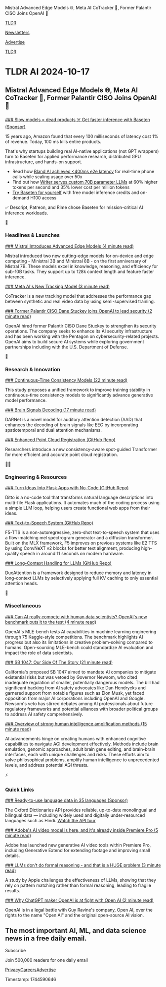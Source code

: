 Mistral Advanced Edge Models 🌐, Meta AI CoTracker 🤖, Former Palantir CISO Joins OpenAI 🤝

[TLDR](/)

[Newsletters](/newsletters)

[Advertise](https://advertise.tldr.tech/)

[TLDR](/)

# TLDR AI 2024-10-17

## Mistral Advanced Edge Models 🌐, Meta AI CoTracker 🤖, Former Palantir CISO Joins OpenAI 🤝

### 

[### Slow models = dead products ☠️ Get faster inference with Baseten (Sponsor)](https://www.baseten.co/?utm_source=newsletter_tldr_ai&amp;utm_medium=sponsored&amp;utm_campaign=2024_10_17_tldr_ai)

15 years ago, Amazon found that every 100 milliseconds of latency cost 1% of revenue. Today, 100 ms kills entire products.

That's why startups building real AI-native applications (not GPT wrappers) turn to Baseten for applied performance research, distributed GPU infrastructure, and hands-on support.

* Read how [Bland AI achieved <400ms e2e latency](https://www.baseten.co/customers/blandai/?utm_source=newsletter_tldr_ai&utm_medium=sponsored&utm_campaign=2024_10_17_tldr_a) for real-time phone calls while scaling usage over 50x
* Find out how [Writer serves custom 70B parameter LLMs](https://www.baseten.co/customers/writer/?utm_source=newsletter_tldr_ai&utm_medium=sponsored&utm_campaign=2024_10_17_tldr_a) at 60% higher tokens per second and 35% lower cost per million tokens
* [Try Baseten for yourself](https://www.baseten.co/?utm_source=newsletter_tldr_ai&utm_medium=sponsored&utm_campaign=2024_10_17_tldr_ai) with free model inference credits and on-demand H100 access

✅ Descript, Patreon, and Rime chose Baseten for mission-critical AI inference workloads.

🚀

### Headlines & Launches

[### Mistral Introduces Advanced Edge Models (4 minute read)](https://mistral.ai/news/ministraux/?utm_source=tldrai)

Mistral introduced two new cutting-edge models for on-device and edge computing - Ministral 3B and Ministral 8B - on the first anniversary of Mistral 7B. These models excel in knowledge, reasoning, and efficiency for sub-10B tasks. They support up to 128k context length and feature faster inference.

[### Meta AI's New Tracking Model (3 minute read)](https://cotracker3.github.io/?utm_source=tldrai)

CoTracker is a new tracking model that addresses the performance gap between synthetic and real video data by using semi-supervised training.

[### Former Palantir CISO Dane Stuckey joins OpenAI to lead security (2 minute read)](https://techcrunch.com/2024/10/15/former-palantir-ciso-dane-stuckey-joins-openai-to-lead-security/?utm_source=tldrai)

OpenAI hired former Palantir CISO Dane Stuckey to strengthen its security operations. The company seeks to enhance its AI security infrastructure and has been working with the Pentagon on cybersecurity-related projects. OpenAI aims to build secure AI systems while exploring government partnerships including with the U.S. Department of Defense.

🧠

### Research & Innovation

[### Continuous-Time Consistency Models (22 minute read)](https://arxiv.org/abs/2410.11081?utm_source=tldrai)

This study proposes a unified framework to improve training stability in continuous-time consistency models to significantly advance generative model performance.

[### Brain Signals Decoding (17 minute read)](https://arxiv.org/abs/2410.11181v1?utm_source=tldrai)

DARNet is a novel model for auditory attention detection (AAD) that enhances the decoding of brain signals like EEG by incorporating spatiotemporal and dual attention mechanisms.

[### Enhanced Point Cloud Registration (GitHub Repo)](https://github.com/renlanghuang/cast?utm_source=tldrai)

Researchers introduce a new consistency-aware spot-guided Transformer for more efficient and accurate point cloud registration.

👨‍💻

### Engineering & Resources

[### Turn Ideas Into Flask Apps with No-Code (GitHub Repo)](https://github.com/yoheinakajima/ditto?utm_source=tldrai)

Ditto is a no-code tool that transforms natural language descriptions into multi-file Flask applications. It automates much of the coding process using a simple LLM loop, helping users create functional web apps from their ideas.

[### Text-to-Speech System (GitHub Repo)](https://github.com/lucasnewman/f5-tts-mlx?utm_source=tldrai)

F5-TTS is a non-autoregressive, zero-shot text-to-speech system that uses a flow-matching mel spectrogram generator and a diffusion transformer. Built on the MLX framework, F5 improves on previous systems like E2 TTS by using ConvNeXT v2 blocks for better text alignment, producing high-quality speech in around 11 seconds on modern hardware.

[### Long-Context Handling for LLMs (GitHub Repo)](https://github.com/mit-han-lab/duo-attention?utm_source=tldrai)

DuoAttention is a framework designed to reduce memory and latency in long-context LLMs by selectively applying full KV caching to only essential attention heads.

🎁

### Miscellaneous

[### Can AI really compete with human data scientists? OpenAI's new benchmark puts it to the test (4 minute read)](https://venturebeat.com/ai/can-ai-really-compete-with-human-data-scientists-openai-new-benchmark-puts-it-to-the-test/?utm_source=tldrai)

OpenAI's MLE-bench tests AI capabilities in machine learning engineering through 75 Kaggle-style competitions. The benchmark highlights AI progress but also its limitations in creative problem-solving compared to humans. Open-sourcing MLE-bench could standardize AI evaluation and impact the role of data scientists.

[### SB 1047: Our Side Of The Story (21 minute read)](https://www.astralcodexten.com/p/sb-1047-our-side-of-the-story?utm_source=tldrai)

California's proposed SB 1047 aimed to mandate AI companies to mitigate existential risks but was vetoed by Governor Newsom, who cited inadequate regulation of smaller, potentially dangerous models. The bill had significant backing from AI safety advocates like Dan Hendrycks and garnered support from notable figures such as Elon Musk, yet faced opposition from major AI corporations including OpenAI and Google. Newsom's veto has stirred debates among AI professionals about future regulatory frameworks and potential alliances with broader political groups to address AI safety comprehensively.

[### Overview of strong human intelligence amplification methods (15 minute read)](https://www.lesswrong.com/posts/jTiSWHKAtnyA723LE/overview-of-strong-human-intelligence-amplification-methods?utm_source=tldrai)

AI advancements hinge on creating humans with enhanced cognitive capabilities to navigate AGI development effectively. Methods include brain emulation, genomic approaches, adult brain gene editing, and brain-brain interfaces, each with unique challenges and risks. These efforts aim to solve philosophical problems, amplify human intelligence to unprecedented levels, and address potential AGI threats.

⚡️

### Quick Links

[### Ready-to-use language data in 35 languages (Sponsor)](https://languages.oup.com/products/oxford-dictionaries-api-demo/?utm_source=tldr+ai&utm_medium=newsletter&utm_id=api+demo+17102024)

The Oxford Dictionaries API provides reliable, up-to-date monolingual and bilingual data — including widely used and digitally under-resourced languages such as Hindi. [Watch the API tour](https://links.tldrnewsletter.com/fCT5H0)

[### Adobe's AI video model is here, and it's already inside Premiere Pro (5 minute read)](https://www.theverge.com/2024/10/14/24268695/adobe-ai-video-generation-firefly-model-premiere-pro?utm_source=tldrai)

Adobe has launched new generative AI video tools within Premiere Pro, including Generative Extend for extending footage and improving small details.

[### LLMs don't do formal reasoning - and that is a HUGE problem (3 minute read)](https://garymarcus.substack.com/p/llms-dont-do-formal-reasoning-and?utm_source=tldrai)

A study by Apple challenges the effectiveness of LLMs, showing that they rely on pattern matching rather than formal reasoning, leading to fragile results.

[### Why ChatGPT maker OpenAI is at fight with Open AI (2 minute read)](https://timesofindia.indiatimes.com/technology/tech-news/why-chatgpt-maker-openai-is-at-fight-with-open-ai/articleshow/114220808.cms?utm_source=tldrai)

OpenAI is in a legal battle with Guy Ravine's company, Open AI, over the rights to the name "Open AI" and the original open-source AI vision.

## The most important AI, ML, and data science news in a free daily email.

Subscribe

Join 500,000 readers for one daily email

[Privacy](/privacy)[Careers](https://jobs.ashbyhq.com/tldr.tech)[Advertise](/ai/advertise)

Timestamp: 1744590646
